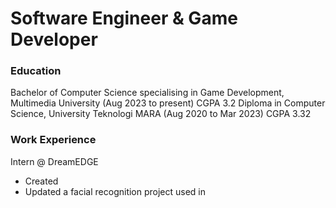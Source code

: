 # Software Engineer & Game Developer

### Education
Bachelor of Computer Science specialising in Game Development, Multimedia University (Aug 2023 to present) CGPA 3.2
Diploma in Computer Science, University Teknologi MARA (Aug 2020 to Mar 2023) CGPA 3.32

### Work Experience
Intern @ DreamEDGE
- Created 
- Updated a facial recognition project used in

